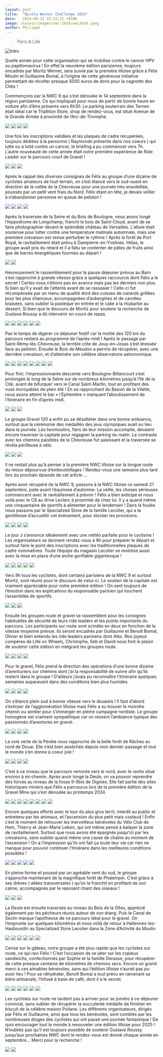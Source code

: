 ```yaml
---
layout: post
title:  "Nicola Werner Challenge 2024"
date:   2024-09-21 15:12:21 +0100
image: /assets/images/nwc-2024/nwc2024.jpeg
author: Philippe
---
```


> Paris & Lille

![Intro ](/assets/images/nwc-2024/intro.jpeg)

Quelle année pour cette organisation qui se mobilise contre le cancer HPV ou papillomavirus ! En effet la neuvième édition parisienne, toujours encadrée par Moritz Werner, sera suivie par la première lilloise grâce à Félix Moulin et Guillaume Bomal, à l’origine de cette généreuse initiative permettant de récolter presque 5000 euros de dons pour la cagnotte des Chtis ! 

Commençons par la NWC 9 qui s’est déroulée le 14 septembre dans la région parisienne. Ce qui impliquait pour nous de partir de bonne heure en voiture afin d’être présents vers 6h30. Le parking souterrain des Ternes était idéal car le Triathlon Store, shop de rendez-vous, est situé Avenue de la Grande Armée à proximité de l’Arc-de-Triomphe. 

<div class="gallery-box">
  <div class="gallery">
    <img src="/assets/images/nwc-2024/parking.jpeg">
    <img src="/assets/images/nwc-2024/champs1.jpeg">
    <img src="/assets/images/nwc-2024/champs2.jpeg">
    <img src="/assets/images/nwc-2024/champs4.jpeg">
  </div>
</div>

Une fois les inscriptions validées et les plaques de cadre récupérées, toujours dédiées à la personne ( Raymonde présente dans nos coeurs ) qui lutte ou a lutté contre un cancer, le briefing a pu commencer vers 7h. L’autre nouveauté de cette année était notre première expérience de Ride Leader sur le parcours court de Gravel ! 

<div class="gallery-box">
  <div class="gallery">
    <img src="/assets/images/nwc-2024/briefing1.jpeg">
    <img src="/assets/images/nwc-2024/briefing2.jpeg">
    <img src="/assets/images/nwc-2024/briefing4.jpeg">
  </div>
</div>

Après le rappel des diverses consignes de Félix au groupe d’une dizaine de cyclistes amateurs de tout-terrain, on s’est élancé vers le sud-ouest en direction de la vallée de la Chevreuse pour une journée très ensoleillée, poussés par un petit vent frais du Nord. Félix étant en tête, je devais veiller à n’abandonner personne en queue de peloton !

<div class="gallery-box">
  <div class="gallery">
    <img src="/assets/images/nwc-2024/debut.jpeg">
    <img src="/assets/images/nwc-2024/debut2.jpeg">
    <img src="/assets/images/nwc-2024/debutbis2.jpeg">
    <img src="/assets/images/nwc-2024/debut3.jpeg">
  </div>
</div>

Après la traversée de la Seine et du Bois de Boulogne, nous avons longé l’hippodrome de Longchamp, franchi le bois de Saint-Cloud, avant de se faire photographier devant le splendide château de Versailles. L’allure était soutenue pour lutter contre une température matinale automnale, mais une première crevaison est venue perturber le rythme ! Après la forêt de Port Royal, le ravitaillement était prévu à Dampierre-en-Yvelines. Hélas, le groupe avait pris du retard et il a fallu se contenter de pâtes de fruits ainsi que de barres énergétiques fournies au départ !

<div class="gallery-box">
  <div class="gallery">
    <img src="/assets/images/nwc-2024/suite1.jpeg">
    <img src="/assets/images/nwc-2024/suite2.jpeg">
  </div>
</div>

Heureusement le rassemblement pour la pause déjeuner prévue au Barn s’est rapproché à grande vitesse grâce à quelques raccourcis dont Félix a le secret ! Certes nous n’étions pas en avance mais pas les derniers non plus. Si bien qu’il y avait de l’attente avant de se rassasier ! Celle-ci fut récompensée par un menu de qualité dont des cuisses de canards grillées pour les plus chanceux, accompagnées d’aubergines et de carottes braisées, sans oublier la pastèque en entrée et le cake à la rhubarbe au dessert. Si bien que le discours de Moritz pour soutenir la recherche de Gustave Roussy a dû intervenir en cours de repas. 

<div class="gallery-box">
  <div class="gallery">
    <img src="/assets/images/nwc-2024/barn1.jpeg">
    <img src="/assets/images/nwc-2024/barn2.jpeg">
    <img src="/assets/images/nwc-2024/barn5.jpeg">
    <img src="/assets/images/nwc-2024/barn3.jpeg">
    <img src="/assets/images/nwc-2024/barn4.jpeg">
    <img src="/assets/images/nwc-2024/barn6.jpeg">
  </div>
</div>

Pas le temps de digérer ce déjeuner festif car la moitié des 120 km du parcours restera au programme de l’après-midi ! Après le passage par Saint-Rémy-lès-Chevreuse, la terrible côte de Jouy-en-Josas s’est dressée face au peloton. Ensuite le Bois de Meudon a permis de récupérer, avec une dernière crevaison,  et d’atteindre son célèbre observatoire astronomique.

<div class="gallery-box">
  <div class="gallery">
    <img src="/assets/images/nwc-2024/apres1.jpeg">
    <img src="/assets/images/nwc-2024/apres2.jpeg">
    <img src="/assets/images/nwc-2024/apres3.jpeg">
    <img src="/assets/images/nwc-2024/apres4.jpeg">
    <img src="/assets/images/nwc-2024/apres5.jpeg">
    <img src="/assets/images/nwc-2024/apres7.jpeg">
    <img src="/assets/images/nwc-2024/apres6.jpeg">
    <img src="/assets/images/nwc-2024/apres8.jpeg">
  </div>
</div>

Pour finir, l’impressionnante descente vers Boulogne-Billancourt s’est prolongée le long de la Seine sur de nombreux kilomètres jusqu’à l’île de la Cité, avant de bifurquer vers le Canal Saint-Martin, tout en profitant des vues incroyables de plein été ! En se rapprochant du Bassin de la Vilette, nous avons atteint le bar « l’Ephémère » marquant l’aboutissement de l’itinéraire en fin d’après-midi. 

<div class="gallery-box">
  <div class="gallery">
    <img src="/assets/images/nwc-2024/descente1.jpeg">
    <img src="/assets/images/nwc-2024/descente2.jpeg">
    <img src="/assets/images/nwc-2024/descente3.jpeg">
  </div>
</div>

Le groupe Gravel 120 a enfin pu se désaltérer dans une bonne ambiance, surtout que la cérémonie des médaillés des jeux olympiques avait eu lieu dans la journée. Les twomoulins, fiers de leur mission accomplie, devaient encore traverser la capitale pour regagner la parking du matin. Le contraste avec les chemins paisibles de la Chevreuse fut saisissant et la traversée se révéla périlleuse à vélo. 

<div class="gallery-box">
  <div class="gallery">
    <img src="/assets/images/nwc-2024/ephemere1.jpeg">
    <img src="/assets/images/nwc-2024/ephemere2.jpeg">
    <img src="/assets/images/nwc-2024/ephemere3.jpeg">
  </div>
</div>

<center><div class="strava-embed-placeholder" data-embed-type="activity" data-embed-id="12413417516" data-style="standard"></div><script src="https://strava-embeds.com/embed.js"></script></center>

Il ne restait plus qu’à penser à la première NWC lilloise sur la longue route du retour dépourvue d’embouteillages ! Rendez-vous une semaine plus tard lors du prochain épisode de cet article ...

Après avoir récupéré de la NWC 9, passons à la NWC lilloise ce samedi 21 septembre, juste avant l’équinoxe d’automne. La veille, les choses sérieuses commencent avec le ravitaillement à prévoir ! Félix a bien anticipé et nous voilà avec le C8 au drive Leclerc à proximité de chez lui. Il y a quand même une cinquantaine de sportifs à alimenter pour le lendemain ! Dans la foulée nous passons par le Specialized Store de la famille Lecolier, qui a la gentillesse d’accueillir cet événement, pour stocker les provisions.

<div class="gallery-box">
  <div class="gallery">
    <img src="/assets/images/nwc-2024/C8.jpeg">
    <img src="/assets/images/nwc-2024/magasin.jpeg">
    <img src="/assets/images/nwc-2024/porte.jpeg">
    <img src="/assets/images/nwc-2024/magasin2.jpeg">
  </div>
</div>

Le jour J s’annonce idéalement avec une météo parfaite pour le cyclisme ! Les organisateurs se donnent rendez-vous à 8h pour préparer le départ et surtout faire le point des inscriptions avec les traditionnelles plaques de cadre nominatives. Toute l’équipe du magasin Lecolier se mobilise aussi avec la mise en place d’une arche gonflable gigantesque ! 


<div class="gallery-box">
  <div class="gallery">
    <img src="/assets/images/nwc-2024/arche.jpeg">
    <img src="/assets/images/nwc-2024/stylos.jpeg">
    <img src="/assets/images/nwc-2024/bidons.jpeg">
    <img src="/assets/images/nwc-2024/inscriptions.jpeg">
    <img src="/assets/images/nwc-2024/plaque.jpeg">
  </div>
</div>


Vers 9h tous les cyclistes, dont certains parisiens de la NWC 9 et surtout Moritz, sont réunis pour le discours de celui-ci. Le soutien de la capitale est vraiment appréciable pour notre première édition ! On sent toujours de l’émotion dans les explications du responsable parisien qui touchent l’assemblée de sportifs.

<div class="gallery-box">
  <div class="gallery">
    <img src="/assets/images/nwc-2024/soleil.jpeg">
    <img src="/assets/images/nwc-2024/discours2.jpeg">
    <img src="/assets/images/nwc-2024/twomoulins.jpeg">
  </div>
</div>

Ensuite les groupes route et gravel se rassemblent pour les consignes habituelles de sécurité de leurs ride leaders et les points importants du parcours. Les participants sur route sont scindés en deux en fonction de la vitesse moyenne prévue. Ils seront encadrés par Guillaume et Benoît Bomal, Olivier et bien entendu les ride leaders parisiens dont Alex. Nos joyeux compères de Lille on Wheels, Christophe, Seb et David nous font le plaisir de soutenir cette édition en intégrant les groupes route.

<div class="gallery-box">
  <div class="gallery">
    <img src="/assets/images/nwc-2024/LoW.jpeg">
    <img src="/assets/images/nwc-2024/rideleader.jpeg">
    <img src="/assets/images/nwc-2024/bomal.jpeg">
    <img src="/assets/images/nwc-2024/felix.jpeg">
  </div>
</div>


Pour le gravel, Félix prend la direction des opérations d’une bonne dizaine d’aventuriers sur chemins dont j’ai la responsabilité de suivre afin qu’ils restent dans le groupe ! D’ailleurs j’avais pu reconnaître l’itinéraire quelques semaines auparavant dans des conditions bien plus humides. 

<div class="gallery-box">
  <div class="gallery">
    <img src="/assets/images/nwc-2024/train2.jpeg">
    <img src="/assets/images/nwc-2024/extirper1.jpeg">
    <img src="/assets/images/nwc-2024/extirper2.jpeg">
    <img src="/assets/images/nwc-2024/extirper3.jpeg">
  </div>
</div>


On s’élance plein sud à bonne vitesse vers le douaisis ! Il faut d’abord s’extirper de l’agglomération lilloise mais Félix a su trouver le moindre chemin ou sentier pour s’immerger en pleine  campagne nordiste. Le groupe homogène est vraiment sympathique car on ressent l’ambiance typique des passionnés d’aventures en gravel. 

<div class="gallery-box">
  <div class="gallery">
    <img src="/assets/images/nwc-2024/verte1.jpeg">
    <img src="/assets/images/nwc-2024/pave.jpeg">
    <img src="/assets/images/nwc-2024/verte2.jpeg">
    <img src="/assets/images/nwc-2024/verte3.jpeg">
  </div>
</div>


La voie verte de la Pévèle nous rapproche de la belle forêt de Râches au nord de Douai. Elle s’est bien asséchée depuis mon dernier passage et tout le monde s’en donne à coeur joie !

<div class="gallery-box">
  <div class="gallery">
    <img src="/assets/images/nwc-2024/rache1.jpeg">
    <img src="/assets/images/nwc-2024/rache2.jpeg">
    <img src="/assets/images/nwc-2024/rache3.jpeg">
    <img src="/assets/images/nwc-2024/rache4.jpeg">
  </div>
</div>


C’est à ce niveau que le parcours remonte vers le nord, avec le ravito situé environ à mi-chemin. Après avoir longé la Deule, on va pouvoir reprendre des forces au niveau de la fosse 9-9bis de Oignies. Elle fait partie des sites historiques miniers que Félix a parcourus lors de la première édition de la Gravel Mine qui s’est déroulée au printemps 2024.

<div class="gallery-box">
  <div class="gallery">
    <img src="/assets/images/nwc-2024/eglise.jpeg">
    <img src="/assets/images/nwc-2024/usines.jpeg">
    <img src="/assets/images/nwc-2024/deule.jpeg">
    <img src="/assets/images/nwc-2024/grosterril.jpeg">
    <img src="/assets/images/nwc-2024/terril1.jpeg">
    <img src="/assets/images/nwc-2024/terril2.jpeg">
    <img src="/assets/images/nwc-2024/terril3.jpeg">
    <img src="/assets/images/nwc-2024/fosse.jpeg">
  </div>
</div>

Encore quelques efforts avec le tour du plus gros terril, interdit au public et entretenu par les animaux, et l’ascension du plus petit mais costaud ! Enfin c’est le moment de retrouver les merveilleux bénévoles du Vélo Club de Hem, Thierry et Jean-Marie Lebon, qui ont même pensé à balayer la zone de ravitaillement. Surtout que nous avons été épargnés jusqu’ici par les crevaisons, sans oublier quand même une casse de chaîne au moment de l’ascension ! On a l’impression qu’ils ont fait ça toute leur vie car rien ne manque pour pouvoir continuer l’itinéraire dans les meilleures conditions possibles !

<div class="gallery-box">
  <div class="gallery">
    <img src="/assets/images/nwc-2024/puits.jpeg">
    <img src="/assets/images/nwc-2024/benevoles1.jpeg">
    <img src="/assets/images/nwc-2024/benevoles2.jpeg">
    <img src="/assets/images/nwc-2024/grouperoute.jpeg">
    <img src="/assets/images/nwc-2024/moipuits.jpeg">
  </div>
</div>


En pleine forme et poussé par un agréable vent du sud, le groupe s’approche maintenant de la magnifique forêt de Phalempin. C’est grâce à ses drèves ( allées transversales ) qu’on la franchit en profitant de son calme, accompagnés par le reposant chant des oiseaux !

<div class="gallery-box">
  <div class="gallery">
    <img src="/assets/images/nwc-2024/dreve1.jpeg">
    <img src="/assets/images/nwc-2024/dreve2.jpeg">
    <img src="/assets/images/nwc-2024/gondecourt.jpeg">
  </div>
</div>


La Deule est ensuite traversée au niveau du Bois de la Gîtes, apprécié également par les pêcheurs réunis autour de son étang. Puis le Canal de Seclin marque l’apothéose de ce parcours idéal pour le gravel. On l’emprunte sur quelques kilomètres et nous voilà de retour à Hallennes-lez-Haubourdin au Specialized Store Lecolier dans la Zone d’Activité du Moulin.

<div class="gallery-box">
  <div class="gallery">
    <img src="/assets/images/nwc-2024/moichemin.jpeg">
    <img src="/assets/images/nwc-2024/canal1.jpeg">
    <img src="/assets/images/nwc-2024/canal2.jpeg">
    <img src="/assets/images/nwc-2024/canal3.jpeg">
    <img src="/assets/images/nwc-2024/canal4.jpeg">
    <img src="/assets/images/nwc-2024/canal5.jpeg">
  </div>
</div>


Cerise sur le gâteau, notre groupe a été plus rapide que les cyclistes sur route, ce qui ravi Félix ! C’est l’occasion de se jeter sur les copieux sandwichs, confectionnés par Sophie et la famille Derasse, pour récupérer de cette presque centaine de kilomètres de chemins secs. Encore un grand merci à ces aimables bénévoles, sans qui l’édition lilloise n’aurait pas pu avoir lieu ! Pour se réhydrater, Benoît Bomal a tout prévu en ramenant sa bière artisanale, l’Infusé à base de café, dont il a le secret.

<div class="gallery-box">
  <div class="gallery">
    <img src="/assets/images/nwc-2024/arriveeroute.jpeg">
    <img src="/assets/images/nwc-2024/derasse.jpeg">
    <img src="/assets/images/nwc-2024/sandwichs.jpeg">
    <img src="/assets/images/nwc-2024/groupegravel.jpeg">
    <img src="/assets/images/nwc-2024/rideleaderparisiens.jpeg">
    <img src="/assets/images/nwc-2024/moritzfelixsophie.jpeg">
  </div>
</div>


Les cyclistes sur route ne tardent pas à arriver pour se joindre  à ce déjeuner convivial, sans oublier de récupérer la succulente médaille de finisher en biscuit de la célèbre maison Poilane. Les différents organisateurs, dirigés par Félix et Guillaume, ainsi que tous les bénévoles, sont comblés par les nombreuses éloges des cyclistes qui ont passé une journée fantastique ! De quoi encourager tout le monde à renouveler une édition lilloise pour 2025 ! N’oubliez pas qu’il est toujours possible de soutenir Gustave Roussy jusqu’aux prochaines NWC dont le rendez-vous est donné chaque année en septembre... Merci pour la recherche !

<div class="gallery-box">
  <div class="gallery">
    <img src="/assets/images/nwc-2024/crux.jpeg">
    <img src="/assets/images/nwc-2024/epic.jpeg">
  </div>
</div>

<center><div class="strava-embed-placeholder" data-embed-type="activity" data-embed-id="12467098755" data-style="standard"></div><script src="https://strava-embeds.com/embed.js"></script></center>


 
